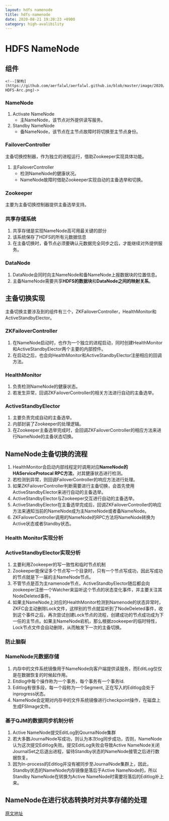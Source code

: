 ```yaml
---
layout: hdfs namenode
title: hdfs-namenode
date: 2020-08-21 19:20:23 +0900
category: high-avalibility
---
```

# HDFS NameNode 

## 组件

```
<!--[架构](https://github.com/aerfalwl/aerfalwl.github.io/blob/master/image/2020/08/20200821-HDFS-Arc.png)->
```





### NameNode

1. Activate NameNode
   - 主NameNode，该节点对外提供读写服务。
2. Standby NameNode
   - 备NameNode，该节点在主节点故障时将切换至主节点身份。

###  FailoverController 

主备切换控制器，作为独立的进程运行，借助Zookeeper实现具体功能。

1. 主FailoverController
   - 检测NameNode的健康状况。
   - NameNode故障时借助Zookeeper实现自动的主备选举和切换。

### Zookeeper

主要为主备切换控制器提供主备选举支持。

### 共享存储系统

1. 共享存储是实现NameNode高可用最关键的部分
2. 该系统保存了HDFS的所有元数据信息
3. 在主备切换时，备节点必须要确认元数据完全同步之后，才能继续对外提供服务。

### DataNode

1. DataNode会同时向主NameNode和备NameNode上报数据块的位置信息。
2. 主备NameNode需要共享**HDFS的数据块**和**DataNode之间的映射关系**。



## 主备切换实现

主备切换主要涉及到的组件有三个，ZKFailoverController，HealthMonitor和ActiveStandbyElector。



### ZKFailoverController

1. 在NameNode启动时，也作为一个独立的进程启动，同时创建HealthMonitor和ActiveStandbyElector两个主要的内部控件。
2. 在启动之后，也会向HealthMonitor和ActiveStandbyElector注册相应的回调方法。

### HealthMonitor

1. 负责检测NameNode的健康状态。
2. 若发生异常，回调ZKFailoverController的相关方法进行自动的主备选举。

### ActiveStandbyElector

1. 主要负责完成自动的主备选举。
2. 内部封装了Zookeeper的处理逻辑。
3. 在Zookeeper主备选举完成时，会回调ZKFailoverController的相应方法来进行NameNode的主备状态切换。



## NameNode主备切换的流程

1. HealthMonitor会启动内部线程定时调用对应**NameNode的HAServiceProtocal RPC方法**，对其健康状态进行检测。
2. 若检测到异常，则回调FailoverController的响应方法进行处理。
3. 如果ZKFailoverController判断需要进行主备切换，会首先使用ActiveStandbyElector来进行自动的主备选举。
4. ActiveStandbyElector与Zookeeper交互进行自动的主备选举。
5. ActiveStandbyElector在主备选举完成后，回调ZKFailoverController的响应方法来通知当前的NameNode成为主NameNode或者备NameNode。
6. ZKFailoverController调用的NameNode的RPC方法将NameNode转换为Active状态或者Standby状态。

### Health Monitor实现分析

### ActiveStandbyElector实现分析

1. 主要利用Zookeeper的写一致性和临时节点机制
2. Zookeeper能保证多个节点写一个目录时，只有一个节点写成功，因此写成功的节点就是下一届的主NameNode节点。
3. 不管节点是否为主namenode节点，ActiveStandbyElector随后都会向zookeeper注册一个Watcher来监听这个节点的状态变化事件，并主要关注其NodeDeleted事件。
4. 如果主NameNode上对应的HealthMonitor检测到Namenode的状态异常时，ZKFC会主动删除Lock文件，这样别的节点就监听到了NodeDeleted事件，收到这个事件之后，再次尝试创建Lock节点的流程，创建成功的节点成功成为下一任的主节点。如果主NameNode宕机，那么根据zookeeper的临时特性，Lock节点文件会自动删除，从而触发下一次的主备切换。

### 防止脑裂

### NameNode元数据存储

1. 内存中的文件系统镜像用于NameNode向客户端提供读服务，而EditLog仅仅是在数据恢复的时候起作用。
2. Eitdlog中每个操作称为一个事务，每个事务有一个事务Id.
3. Editlog有很多段，每一个段称为一个Segment, 正在写入的Editlog会处于inprogress状态。
4. NameNode会定期对内存中的文件系统镜像进行checkpoint操作，在磁盘上生成FSImage文件。

### 基于QJM的数据同步机制分析

1. Active NameNode提交EditLog到QournalNode集群
2. 若大多数JournalNode写成功，则认为本次log同步成功，否则，NameNode认为这次提交Editlog失败。提交EditLog失败会导致Active NameNode关闭JournalSet之后退出进程，留待Standby状态的NameNode接管之后进行数据恢复。
3. 因为In-process的Editlog并没有被同步至JournalNode集群上，因此，Standby状态的NameNode内存镜像是落后于Active NameNode的，所以Standby NameNode在转换为Active NameNode时需要将落后的Editlog补上来。

## NameNode在进行状态转换时对共享存储的处理

[原文地址](https://developer.ibm.com/zh/articles/os-cn-hadoop-name-node/)





